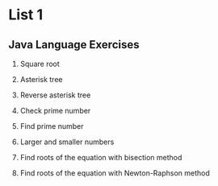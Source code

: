 # List 1

## Java Language Exercises

1. Square root

2. Asterisk tree

3. Reverse asterisk tree

4. Check prime number

5. Find prime number

6. Larger and smaller numbers

7. Find roots of the equation with bisection method

8. Find roots of the equation with Newton-Raphson method